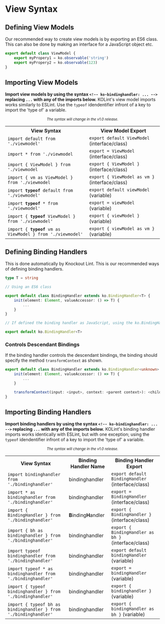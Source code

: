 # View Syntax

## Defining View Models

Our recommended way to create view models is by exporting an ES6 class. This can also be done by making an interface for a JavaScript object etc.

```typescript
export default class ViewModel {
    export myPropery1 = ko.observable('string')
    export myPropery2 = ko.observable(123)
}
```

<!------------------------------------------------------------------------------------>

## Importing View Models

**Import view models by using the syntax `<!-- ko-bindinghandler: ... -->` replacing `...` with any of the imports below.** KOLint's view model imports works similarly to ESLint. Use the `typeof` idendentifier infront of a key to import the 'type of' a variable.

<div align="center"><i><sub>The syntax will change in the v1.0 release.</sub></i></div>

<table width="100%" align="center">
  <tr>
    <th>View Syntax</th>
    <th>View Model Export</th>
  </tr>
  <tr>
    <td><code>import default from './viewmodel'</code></td>
    <td><code>export default ViewModel</code> (interface/class)</td>
  </tr>
  <tr>
    <td><code>import * from './viewmodel</code></td>
    <td><code>export = ViewModel</code> (interface/class)</td>
  </tr>
  <tr>
    <td><code>import { ViewModel } from './viewmodel</code></td>
    <td><code>export { ViewModel }</code> (interface/class)</td>
  </tr>
  <tr>
    <td><code>import { vm as ViewModel } from './viewmodel</code></td>
    <td><code>export { ViewModel as vm }</code> (interface/class)</td>
  </tr>
  <tr>
    <td><code>import <b>typeof</b> default from './viewmodel'</code></td>
    <td><code>export default viewModel</code> (variable)</td>
  </tr>
  <tr>
    <td><code>import <b>typeof</b> * from './viewmodel'</code></td>
    <td><code>export = viewModel</code> (variable)</td>
  </tr>
  <tr>
    <td><code>import { <b>typeof</b> ViewModel } from './viewmodel'</code></td>
    <td><code>export { viewModel }</code> (variable)</td>
  </tr>
  <tr>
    <td><code>import { <b>typeof</b> vm as ViewModel } from './viewmodel'</code></td>
    <td><code>export { viewModel as vm }</code> (variable)</td>
  </tr>
</table>

<!------------------------------------------------------------------------------------>

## Defining Binding Handlers

This is done automatically by Knockout Lint. This is our recommended ways of defining binding handlers.

```typescript
type T = string

// Using an ES6 class

export default class BindingHandler extends ko.BindingHandler<T> {
    init(element: Element, valueAccessor: () => T) {
        ...
    }
}

// If defined the binding handler as JavaScript, using the ko.BindingHandler type

export default ko.BindingHandler<T>
```

### Controls Descendant Bindings

If the binding handler controls the descendant bindings, the binding should specify the method `transformContext` as shown.

```typescript
export default class BindingHandler extends ko.BindingHandler<unknown> {
    init(element: Element, valueAccessor: () => T) {
        ...
    }

    transformContext(input: <input>, context: <parent context>): <child context>
}
```
<!------------------------------------------------------------------------------------>

## Importing Binding Handlers

**Import binding handlers by using the syntax `<!-- ko-bindinghandler: ... -->` replacing `...` with any of the imports below.** KOLint's binding handler imports works identically with ESLint, but with one exception; using the `typeof` idendentifier infront of a key to import the 'type of' a variable.

<div align="center"><i><sub>The syntax will change in the v1.0 release.</sub></i></div>

<table width="100%" align="center">
  <tr>
    <th>View Syntax</th>
    <th>Binding Handler Name</th>
    <th>Binding Handler Export</th>
  </tr>
  <tr>
    <td><code>import bindinghandler from './bindinghandler'</code></td>
    <td>bindinghandler</td>
    <td><code>export default BindingHandler</code> (interface/class)</td>
  </tr>
  <tr>
    <td><code>import * as bindinghandler from './bindinghandler'</code></td>
    <td>bindinghandler</td>
    <td><code>export = BindingHandler</code> (interface/class)</td>
  </tr>
  <tr>
    <td><code>import { BindingHandler } from './bindinghandler'</code></td>
    <td><b>B</b>inding<b>H</b>andler</td>
    <td><code>export { BindingHandler }</code> (interface/class)</td>
  </tr>
  <tr>
    <td><code>import { bh as bindinghandler } from './bindinghandler'</code></td>
    <td>bindinghandler</td>
    <td><code>export { BindingHandler as bh }</code> (interface/class)</td>
  </tr>
  <tr>
    <td><code>import typeof bindinghandler from './bindinghandler'</code></td>
    <td>bindinghandler</td>
    <td><code>export default bindingHandler</code> (variable)</td>
  </tr>
  <tr>
    <td><code>import typeof * as bindinghandler from './bindinghandler'</code></td>
    <td>bindinghandler</td>
    <td><code>export = bindingHandler</code> (variable)</td>
  </tr>
  <tr>
    <td><code>import { typeof bindinghandler } from './bindinghandler'</code></td>
    <td>bindinghandler</td>
    <td><code>export { bindinghandler }</code> (variable)</td>
  </tr>
  <tr>
    <td><code>import { typeof bh as bindinghandler } from './bindinghandler'</code></td>
    <td>bindinghandler</td>
    <td><code>export { bindingHandler as bh }</code> (variable)</td>
  </tr>
</table>